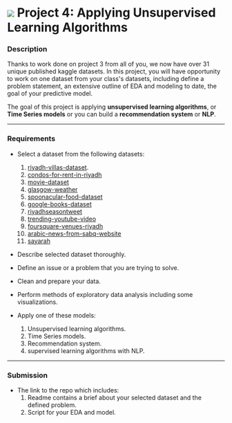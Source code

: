 # ![](https://ga-dash.s3.amazonaws.com/production/assets/logo-9f88ae6c9c3871690e33280fcf557f33.png) Project 4: Applying Unsupervised Learning Algorithms

### Description

Thanks to work done on project 3 from all of you, we now have over 31 unique published kaggle datasets. In this project, you will have opportunity to work on one dataset from your class's datasets, including define a problem statement, an extensive outline of EDA and modeling to date, the goal of your predictive model.


The goal of this project is applying **unsupervised learning algorithms**, or **Time Series models** or you can build a **recommendation system** or **NLP**.

---

### Requirements

- Select a dataset from the following datasets:
  1. [riyadh-villas-dataset](https://www.kaggle.com/mohammadqahtani/riyadh-villas-dataset).
  2. [condos-for-rent-in-riyadh](https://www.kaggle.com/abrar2safar/condos-for-rent-in-riyadh)
  3. [movie-dataset ](https://www.kaggle.com/isbader/movie-dataset)
  4. [glasgow-weather](https://www.kaggle.com/phyamal/glasgow-weather-data-20152019)
  5. [spoonacular-food-dataset](https://www.kaggle.com/hawkash/spoonacular-food-dataset)
  6. [google-books-dataset](https://www.kaggle.com/bilalyussef/google-books-dataset)
  7. [riyadhseasontweet](https://www.kaggle.com/basmaho/riyadhseasontweet)
  8. [trending-youtube-video](https://www.kaggle.com/bodoral/trending-youtube-video)
  9. [foursquare-venues-riyadh](https://www.kaggle.com/mzoonalwalmani/foursquare-venues-riyadh)
  10. [arabic-news-from-sabq-website](https://www.kaggle.com/abdulrahmanals/arabic-news-from-sabq-website)
  11. [sayarah](https://www.kaggle.com/sumaiah/sayarah)
  
- Describe selected dataset thoroughly.
- Define an issue or a problem that you are trying to solve.
- Clean and prepare your data.
- Perform methods of exploratory data analysis including some visualizations.
- Apply one of these models:
  1. Unsupervised learning algorithms.
  2. Time Series models.
  3. Recommendation system.
  4. supervised learning algorithms with NLP.

---

### Submission

- The link to the repo which includes:
  1. Readme contains a brief about your selected dataset and the defined problem.
  2. Script for your EDA and model.
